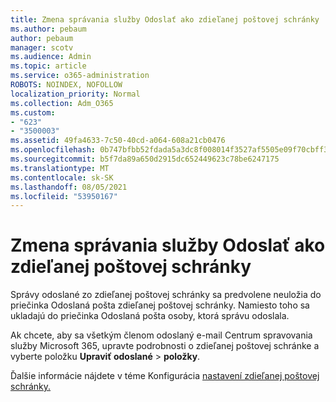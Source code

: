 ```yaml
---
title: Zmena správania služby Odoslať ako zdieľanej poštovej schránky
ms.author: pebaum
author: pebaum
manager: scotv
ms.audience: Admin
ms.topic: article
ms.service: o365-administration
ROBOTS: NOINDEX, NOFOLLOW
localization_priority: Normal
ms.collection: Adm_O365
ms.custom:
- "623"
- "3500003"
ms.assetid: 49fa4633-7c50-40cd-a064-608a21cb0476
ms.openlocfilehash: 0b747bfbb52fdada5a3dc8f008014f3527af5505e09f70cbff3e33ad01a4248e
ms.sourcegitcommit: b5f7da89a650d2915dc652449623c78be6247175
ms.translationtype: MT
ms.contentlocale: sk-SK
ms.lasthandoff: 08/05/2021
ms.locfileid: "53950167"
---
```

# <a name="changing-shared-mailbox-send-as-behavior"></a>Zmena správania služby Odoslať ako zdieľanej poštovej schránky

Správy odoslané zo zdieľanej poštovej schránky sa predvolene neuložia do priečinka Odoslaná pošta zdieľanej poštovej schránky. Namiesto toho sa ukladajú do priečinka Odoslaná pošta osoby, ktorá správu odoslala.
  
Ak chcete, aby sa všetkým členom odoslaný e-mail Centrum spravovania služby Microsoft 365, upravte podrobnosti o zdieľanej poštovej schránke a vyberte položku **Upraviť odoslané** \> **položky**.
  
Ďalšie informácie nájdete v téme Konfigurácia [nastavení zdieľanej poštovej schránky.](https://docs.microsoft.com/microsoft-365/admin/email/configure-a-shared-mailbox#allow-everyone-to-see-the-sent-email-the-replies)
  